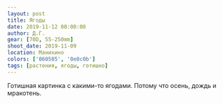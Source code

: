 ```yaml
---
layout: post
title: Ягоды
date: 2019-11-12 00:00:00
author: Д.Г.
gear: [70D, 55-250mm]
shoot_date: 2019-11-09
location: Манихино
colors: ['060505', '0e0c0b']
tags: [растения, ягоды, готишно]
---
```

Готишная картинка с какими-то ягодами. Потому что осень, дождь и мракотень.
